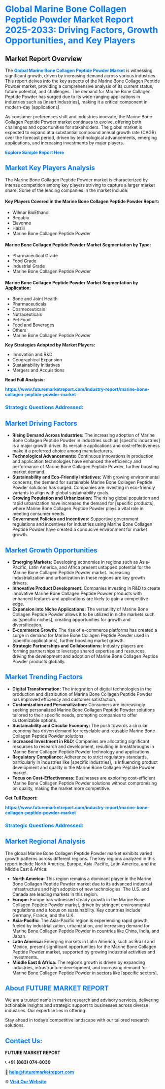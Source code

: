<h1 style="color: #007BFF;">Global Marine Bone Collagen Peptide Powder Market Report 2025-2033: Driving Factors, Growth Opportunities, and Key Players</h1>

<section id="overview">
<h2>Market Report Overview</h2>
<p>The <a href="https://www.futuremarketreport.com/industry-report/marine-bone-collagen-peptide-powder-market" style="color: #007BFF; text-decoration: none;"><strong>Global Marine Bone Collagen Peptide Powder Market</strong></a> is witnessing significant growth, driven by increasing demand across various industries. This report delves into the key aspects of the Marine Bone Collagen Peptide Powder market, providing a comprehensive analysis of its current status, future potential, and challenges. The demand for Marine Bone Collagen Peptide Powder has surged due to its wide-ranging applications in industries such as [insert industries], making it a critical component in modern-day [applications].</p>
<p>As consumer preferences shift and industries innovate, the Marine Bone Collagen Peptide Powder market continues to evolve, offering both challenges and opportunities for stakeholders. The global market is expected to expand at a substantial compound annual growth rate (CAGR) over the forecast period, driven by technological advancements, emerging applications, and increasing investments by major players.</p>
</section>

<section id="overview">
<p><a href="https://www.futuremarketreport.com/request-sample/reportId=97211" style="color: #007BFF; text-decoration: none;"><strong>Explore Sample Report Here</strong></a></p>
</section>

<section id="key-players">
<h2 style="color: #007BFF;">Market Key Players Analysis</h2>
<p>The Marine Bone Collagen Peptide Powder market is characterized by intense competition among key players striving to capture a larger market share. Some of the leading companies in the market include:</p>
<h4>Key Players Covered in the Marine Bone Collagen Peptide Powder Report:</h4>
<ul><li>Wilmar BioEthanol</li><li>Begabio</li><li>Elavonne</li><li>Haizili</li><li>Marine Bone Collagen Peptide Powder</li></ul>
<h4>Marine Bone Collagen Peptide Powder Market Segmentation by Type:</h4>
<ul><li>Pharmaceutical Grade</li><li>Food Grade</li><li>Industrial Grade</li><li>Marine Bone Collagen Peptide Powder</li></ul>

<h4>Marine Bone Collagen Peptide Powder Market Segmentation by Application:</h4>
<ul><li>Bone and Joint Health</li><li>Pharmaceuticals</li><li>Cosmeceuticals</li><li>Nutraceuticals</li><li>Pet Food</li><li>Food and Beverages</li><li>Others</li><li>Marine Bone Collagen Peptide Powder</li></ul>
<p><strong>Key Strategies Adopted by Market Players:</strong></p>
<ul>
<li>Innovation and R&D</li>
<li>Geographical Expansion</li>
<li>Sustainability Initiatives</li>
<li>Mergers and Acquisitions</li>
</ul>
</section>

<section>
<p><strong>Read Full Analysis: </strong></p><a href="https://www.futuremarketreport.com/industry-report/marine-bone-collagen-peptide-powder-market" style="color: #007BFF; text-decoration: none;"><strong>https://www.futuremarketreport.com/industry-report/marine-bone-collagen-peptide-powder-market</strong></a>
<h3 style="color: #007BFF;">Strategic Questions Addressed:</h3>
</section>

<section id="driving-factors">
<h2 style="color: #007BFF;">Market Driving Factors</h2>
<ul>
<li><strong>Rising Demand Across Industries:</strong> The increasing adoption of Marine Bone Collagen Peptide Powder in industries such as [specific industries] is a major growth driver. Its versatile applications and cost-effectiveness make it a preferred choice among manufacturers.</li>
<li><strong>Technological Advancements:</strong> Continuous innovations in production and application technologies have enhanced the efficiency and performance of Marine Bone Collagen Peptide Powder, further boosting market demand.</li>
<li><strong>Sustainability and Eco-Friendly Initiatives:</strong> With growing environmental concerns, the demand for sustainable Marine Bone Collagen Peptide Powder solutions has surged. Companies are investing in eco-friendly variants to align with global sustainability goals.</li>
<li><strong>Growing Population and Urbanization:</strong> The rising global population and rapid urbanization have increased the demand for [specific products], where Marine Bone Collagen Peptide Powder plays a vital role in meeting consumer needs.</li>
<li><strong>Government Policies and Incentives:</strong> Supportive government regulations and incentives for industries using Marine Bone Collagen Peptide Powder have created a conducive environment for market growth.</li>
</ul>
</section>

<section id="growth-opportunities">
<h2 style="color: #007BFF;">Market Growth Opportunities</h2>
<ul>
<li><strong>Emerging Markets:</strong> Developing economies in regions such as Asia-Pacific, Latin America, and Africa present untapped potential for the Marine Bone Collagen Peptide Powder market. Increasing industrialization and urbanization in these regions are key growth drivers.</li>
<li><strong>Innovative Product Development:</strong> Companies investing in R&D to create innovative Marine Bone Collagen Peptide Powder products with enhanced features and applications are likely to gain a competitive edge.</li>
<li><strong>Expansion into Niche Applications:</strong> The versatility of Marine Bone Collagen Peptide Powder allows it to be utilized in niche markets such as [specific niches], creating opportunities for growth and diversification.</li>
<li><strong>E-commerce Growth:</strong> The rise of e-commerce platforms has created a surge in demand for Marine Bone Collagen Peptide Powder used in [specific applications], further boosting market growth.</li>
<li><strong>Strategic Partnerships and Collaborations:</strong> Industry players are forming partnerships to leverage shared expertise and resources, driving the development and adoption of Marine Bone Collagen Peptide Powder products globally.</li>
</ul>
</section>

<section id="trending-factors">
<h2 style="color: #007BFF;">Market Trending Factors</h2>
<ul>
<li><strong>Digital Transformation:</strong> The integration of digital technologies in the production and distribution of Marine Bone Collagen Peptide Powder has improved efficiency and customer satisfaction.</li>
<li><strong>Customization and Personalization:</strong> Consumers are increasingly seeking personalized Marine Bone Collagen Peptide Powder solutions tailored to their specific needs, prompting companies to offer customizable options.</li>
<li><strong>Sustainability and Circular Economy:</strong> The push towards a circular economy has driven demand for recyclable and reusable Marine Bone Collagen Peptide Powder solutions.</li>
<li><strong>Increased Investment in R&D:</strong> Companies are allocating significant resources to research and development, resulting in breakthroughs in Marine Bone Collagen Peptide Powder technology and applications.</li>
<li><strong>Regulatory Compliance:</strong> Adherence to strict regulatory standards, particularly in industries like [specific industries], is influencing product development and quality in the Marine Bone Collagen Peptide Powder market.</li>
<li><strong>Focus on Cost-Effectiveness:</strong> Businesses are exploring cost-efficient Marine Bone Collagen Peptide Powder solutions without compromising on quality, making the market more competitive.</li>
</ul>
</section>

<section>
<p><strong>Get Full Report: </strong></p><a href="https://www.futuremarketreport.com/industry-report/marine-bone-collagen-peptide-powder-market" style="color: #007BFF; text-decoration: none;"><strong>https://www.futuremarketreport.com/industry-report/marine-bone-collagen-peptide-powder-market</strong></a>
<h3 style="color: #007BFF;">Strategic Questions Addressed:</h3>
</section>


<section id="regional-analysis">
<h2 style="color: #007BFF;">Market Regional Analysis</h2>
<p>The global Marine Bone Collagen Peptide Powder market exhibits varied growth patterns across different regions. The key regions analyzed in this report include North America, Europe, Asia-Pacific, Latin America, and the Middle East & Africa:</p>
<ul>
<li><strong>North America:</strong> This region remains a dominant player in the Marine Bone Collagen Peptide Powder market due to its advanced industrial infrastructure and high adoption of new technologies. The U.S. and Canada are leading markets in this region.</li>
<li><strong>Europe:</strong> Europe has witnessed steady growth in the Marine Bone Collagen Peptide Powder market, driven by stringent environmental regulations and a focus on sustainability. Key countries include Germany, France, and the U.K.</li>
<li><strong>Asia-Pacific:</strong> The Asia-Pacific region is experiencing rapid growth, fueled by industrialization, urbanization, and increasing demand for Marine Bone Collagen Peptide Powder in countries like China, India, and Japan.</li>
<li><strong>Latin America:</strong> Emerging markets in Latin America, such as Brazil and Mexico, present significant opportunities for the Marine Bone Collagen Peptide Powder market, supported by growing industrial activities and investments.</li>
<li><strong>Middle East & Africa:</strong> The region’s growth is driven by expanding industries, infrastructure development, and increasing demand for Marine Bone Collagen Peptide Powder in sectors like [specific sectors].</li>
</ul>
</section>

<footer>
<h2 style="color: #007BFF;">About FUTURE MARKET REPORT</h2>
<p>We are a trusted name in market research and advisory services, delivering actionable insights and strategic support to businesses across diverse industries. Our expertise lies in offering:</p>

<p>Stay ahead in today’s competitive landscape with our tailored research solutions.</p>

<h2 style="color: #007BFF;">Contact Us:</h2>
<p><strong>FUTURE MARKET REPORT</strong></p>
<p>📞 <strong>+91 (883) 074-8030</strong></p>
<p>📧 <strong><a href="mailto:help@futuremarketreport.com" style="color: #007BFF;">help@futuremarketreport.com</a></strong></p>
<p>🌐 <strong><a href="https://www.futuremarketreport.com/" style="color: #007BFF;">Visit Our Website</a></strong></p>
</footer>
